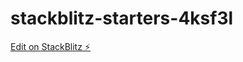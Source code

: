 # stackblitz-starters-4ksf3l

[Edit on StackBlitz ⚡️](https://stackblitz.com/edit/stackblitz-starters-4ksf3l)